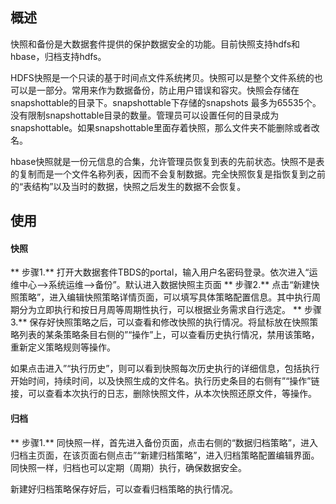 ## 概述
快照和备份是大数据套件提供的保护数据安全的功能。目前快照支持hdfs和hbase，归档支持hdfs。

HDFS快照是一个只读的基于时间点文件系统拷贝。快照可以是整个文件系统的也可以是一部分。常用来作为数据备份，防止用户错误和容灾。快照会存储在snapshottable的目录下。snapshottable下存储的snapshots 最多为65535个。没有限制snapshottable目录的数量。管理员可以设置任何的目录成为snapshottable。如果snapshottable里面存着快照，那么文件夹不能删除或者改名。

hbase快照就是一份元信息的合集，允许管理员恢复到表的先前状态。快照不是表的复制而是一个文件名称列表，因而不会复制数据。完全快照恢复是指恢复到之前的“表结构”以及当时的数据，快照之后发生的数据不会恢复。

## 使用
#### 快照
** 步骤1.** 打开大数据套件TBDS的portal，输入用户名密码登录。依次进入“运维中心-->系统运维-->备份”。默认进入数据快照主页面
** 步骤2.** 点击“新建快照策略”，进入编辑快照策略详情页面，可以填写具体策略配置信息。其中执行周期分为立即执行和按日月周等周期性执行，可以根据业务需求自行选定。
** 步骤3.** 保存好快照策略之后，可以查看和修改快照的执行情况。将鼠标放在快照策略列表的某条策略条目右侧的”“操作”上，可以查看历史执行情况，禁用该策略，重新定义策略规则等操作。

如果点击进入”“执行历史”，则可以看到快照每次历史执行的详细信息，包括执行开始时间，持续时间，以及快照生成的文件名。执行历史条目的右侧有”“操作”链接，可以查看本次执行的日志，删除快照文件，从本次快照还原文件，等操作。
#### 归档
** 步骤1.** 同快照一样，首先进入备份页面，点击右侧的“数据归档策略”，进入归档主页面，在该页面右侧点击”“新建归档策略”，进入归档策略配置编辑界面。同快照一样，归档也可以定期（周期）执行，确保数据安全。


新建好归档策略保存好后，可以查看归档策略的执行情况。
